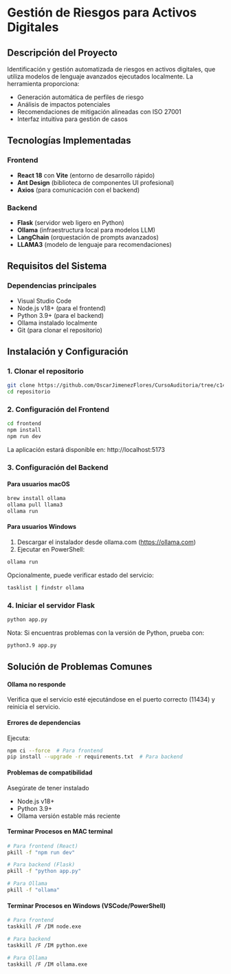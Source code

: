 # Gestión de Riesgos para Activos Digitales

## Descripción del Proyecto
Identificación y gestión automatizada de riesgos en activos digitales, que utiliza modelos de lenguaje avanzados ejecutados localmente. La herramienta proporciona:

- Generación automática de perfiles de riesgo
- Análisis de impactos potenciales
- Recomendaciones de mitigación alineadas con ISO 27001
- Interfaz intuitiva para gestión de casos

## Tecnologías Implementadas

### Frontend
- **React 18** con **Vite** (entorno de desarrollo rápido)
- **Ant Design** (biblioteca de componentes UI profesional)
- **Axios** (para comunicación con el backend)

### Backend
- **Flask** (servidor web ligero en Python)
- **Ollama** (infraestructura local para modelos LLM)
- **LangChain** (orquestación de prompts avanzados)
- **LLAMA3** (modelo de lenguaje para recomendaciones)

## Requisitos del Sistema

### Dependencias principales
- Visual Studio Code
- Node.js v18+ (para el frontend)
- Python 3.9+ (para el backend)
- Ollama instalado localmente
- Git (para clonar el repositorio)

## Instalación y Configuración

### 1. Clonar el repositorio
```bash
git clone https://github.com/OscarJimenezFlores/CursoAuditoria/tree/c1470d3bd4dbc65dd70a6231a5ba64f456126336/AuditoriaRiesgos
cd repositorio
```

### 2. Configuración del Frontend
```bash
cd frontend
npm install
npm run dev
```
La aplicación estará disponible en: http://localhost:5173

### 3. Configuración del Backend

#### Para usuarios macOS
```bash
brew install ollama
ollama pull llama3
ollama run 
```

#### Para usuarios Windows

1. Descargar el instalador desde ollama.com (https://ollama.com)  
2. Ejecutar en PowerShell:

```bash
ollama run 
```
   Opcionalmente, puede verificar estado del servicio:
```bash
tasklist | findstr ollama
```

### 4. Iniciar el servidor Flask

```bash
python app.py
```
Nota: Si encuentras problemas con la versión de Python, prueba con:
```bash
python3.9 app.py
```

## Solución de Problemas Comunes

#### Ollama no responde

Verifica que el servicio esté ejecutándose en el puerto correcto (11434) y reinicia el servicio.

#### Errores de dependencias

Ejecuta:
```bash
npm ci --force  # Para frontend
pip install --upgrade -r requirements.txt  # Para backend
```

#### Problemas de compatibilidad

Asegúrate de tener instalado
- Node.js v18+
- Python 3.9+
- Ollama versión estable más reciente

#### Terminar Procesos en MAC terminal
```bash
# Para frontend (React)
pkill -f "npm run dev"

# Para backend (Flask)
pkill -f "python app.py"

# Para Ollama
pkill -f "ollama"
```

#### Terminar Procesos en Windows (VSCode/PowerShell)
```bash
# Para frontend
taskkill /F /IM node.exe

# Para backend
taskkill /F /IM python.exe

# Para Ollama
taskkill /F /IM ollama.exe
```


